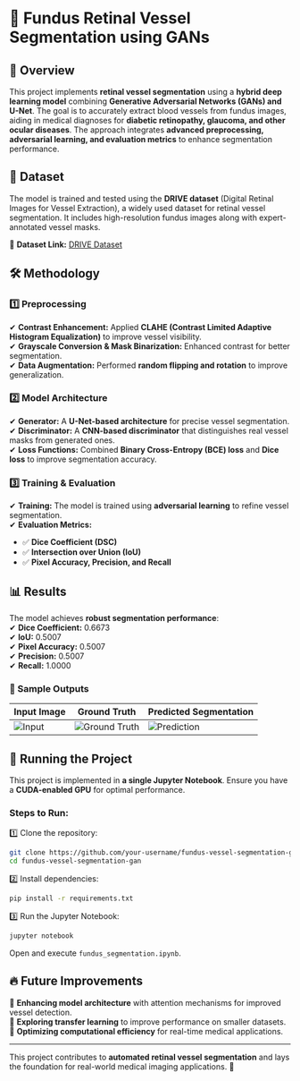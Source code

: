 # 🏥 Fundus Retinal Vessel Segmentation using GANs

## 📌 Overview  
This project implements **retinal vessel segmentation** using a **hybrid deep learning model** combining **Generative Adversarial Networks (GANs) and U-Net**. The goal is to accurately extract blood vessels from fundus images, aiding in medical diagnoses for **diabetic retinopathy, glaucoma, and other ocular diseases**. The approach integrates **advanced preprocessing, adversarial learning, and evaluation metrics** to enhance segmentation performance.

## 📂 Dataset  
The model is trained and tested using the **DRIVE dataset** (Digital Retinal Images for Vessel Extraction), a widely used dataset for retinal vessel segmentation. It includes high-resolution fundus images along with expert-annotated vessel masks.

📌 **Dataset Link:** [DRIVE Dataset](https://drive.grand-challenge.org/)  

## 🛠️ Methodology  
### 1️⃣ Preprocessing  
✔ **Contrast Enhancement:** Applied **CLAHE (Contrast Limited Adaptive Histogram Equalization)** to improve vessel visibility.  
✔ **Grayscale Conversion & Mask Binarization:** Enhanced contrast for better segmentation.  
✔ **Data Augmentation:** Performed **random flipping and rotation** to improve generalization.  

### 2️⃣ Model Architecture  
✔ **Generator:** A **U-Net-based architecture** for precise vessel segmentation.  
✔ **Discriminator:** A **CNN-based discriminator** that distinguishes real vessel masks from generated ones.  
✔ **Loss Functions:** Combined **Binary Cross-Entropy (BCE) loss** and **Dice loss** to improve segmentation accuracy.  

### 3️⃣ Training & Evaluation  
✔ **Training:** The model is trained using **adversarial learning** to refine vessel segmentation.  
✔ **Evaluation Metrics:**  
   - ✅ **Dice Coefficient (DSC)**  
   - ✅ **Intersection over Union (IoU)**  
   - ✅ **Pixel Accuracy, Precision, and Recall**  

## 📊 Results  
The model achieves **robust segmentation performance**:  
✔ **Dice Coefficient:** 0.6673  
✔ **IoU:** 0.5007  
✔ **Pixel Accuracy:** 0.5007  
✔ **Precision:** 0.5007  
✔ **Recall:** 1.0000  

### 📸 Sample Outputs  
| Input Image | Ground Truth | Predicted Segmentation |
|------------|--------------|------------------------|
| ![Input](outputs/input_sample.png) | ![Ground Truth](outputs/ground_truth.png) | ![Prediction](outputs/predicted_sample.png) |

## 🚀 Running the Project  
This project is implemented in **a single Jupyter Notebook**. Ensure you have a **CUDA-enabled GPU** for optimal performance.  

### Steps to Run:  
1️⃣ Clone the repository:
```bash
git clone https://github.com/your-username/fundus-vessel-segmentation-gan.git
cd fundus-vessel-segmentation-gan
```

2️⃣ Install dependencies:
```bash
pip install -r requirements.txt
```

3️⃣ Run the Jupyter Notebook:
```bash
jupyter notebook
```
Open and execute `fundus_segmentation.ipynb`.

## 🔥 Future Improvements  
🚀 **Enhancing model architecture** with attention mechanisms for improved vessel detection.  
🚀 **Exploring transfer learning** to improve performance on smaller datasets.  
🚀 **Optimizing computational efficiency** for real-time medical applications.  

---
This project contributes to **automated retinal vessel segmentation** and lays the foundation for real-world medical imaging applications. 🎯
